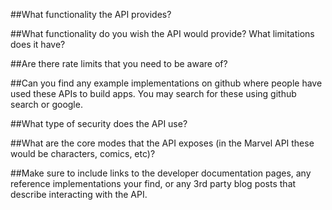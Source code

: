 ##What functionality the API provides?


##What functionality do you wish the API would provide? What limitations does it have?


##Are there rate limits that you need to be aware of?


##Can you find any example implementations on github where people have used these APIs to build apps. You may search for these using github search or google.


##What type of security does the API use?


##What are the core modes that the API exposes (in the Marvel API these would be characters, comics, etc)?


##Make sure to include links to the developer documentation pages, any reference implementations your find, or any 3rd party blog posts that describe interacting with the API.